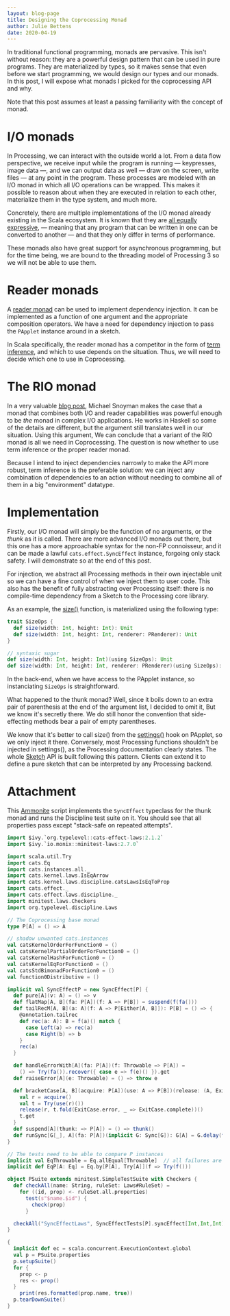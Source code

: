 ```yaml
---
layout: blog-page
title: Designing the Coprocessing Monad
author: Julie Bettens
date: 2020-04-19
---
```


In traditional functional programming,
monads are pervasive.
This isn't without reason:
they are a powerful design pattern
that can be used in pure programs.
They are materialized by types, so
it makes sense that
even before we start programming,
we would design our types and our monads.
In this post, I will expose what monads I picked for the coprocessing API and why.

Note that this post assumes at least a passing familiarity with the concept of monad.

# I/O monads
In Processing, we can interact with the outside world a lot.
From a data flow perspective,
we receive input while the program is running
— keypresses, image data —,
and we can output data as well
— draw on the screen, write files —
at any point in the program.
These processes are modeled with an I/O monad in which all I/O operations can be wrapped.
This makes it possible to reason about when they are executed in relation to each other,
materialize them in the type system,
and much more.

Concretely, there are multiple implementations of the I/O monad
already existing in the Scala ecosystem.
It is known that they are [all equally expressive][only-one-io],
— meaning that any program that can be written in one can be converted to another —
and that they only differ in terms of performance.

These monads also have great support for asynchronous programming,
but for the time being, we are bound to the threading model of Processing 3
so we will not be able to use them.

[only-one-io]: https://degoes.net/articles/only-one-io

# Reader monads
A [reader monad] can be used to implement dependency injection.
It can be implemented as a function of one argument and the appropriate composition operators.
We have a need for dependency injection to pass the `PApplet` instance around in a sketch.

In Scala specifically, the reader monad has a competitor in the form of [term inference][using-clauses],
and which to use depends on the situation.
Thus, we will need to decide which one to use in Coprocessing.

[reader monad]: https://github.com/lemastero/scala_typeclassopedia#reader
[using-clauses]: https://dotty.epfl.ch/docs/reference/contextual/using-clauses.html

# The RIO monad
In a very valuable [blog post][the-rio-monad], Michael Snoyman makes the case that
a monad that combines both I/O and reader capabilities was powerful enough to
be *the* monad in complex I/O applications.
He works in Haskell so some of the details are different,
but the argument still translates well in our situation.
Using this argument,
We can conclude that a variant of the RIO monad is all we need in Coprocessing.
The question is now whether to use term inference or the proper reader monad.

Because I intend to inject dependencies narrowly to make the API more robust,
term inference is the preferable solution:
we can inject any combination of dependencies to an action
without needing to combine all of them in a big "environment" datatype.

[the-rio-monad]: https://www.fpcomplete.com/blog/2017/07/the-rio-monad

# Implementation
Firstly, our I/O monad will simply be
the function of no arguments, or the *thunk* as it is called.
There are more advanced I/O monads out there,
but this one has a more approachable syntax for the non-FP connoisseur,
and it can be made a lawful `cats.effect.SyncEffect` instance, forgoing only stack safety.
I will demonstrate so at the end of this post.

For injection, we abstract all Processing methods in their own injectable unit
so we can have a fine control of when we inject them to user code.
This also has the benefit of fully abstracting over Processing itself:
there is no compile-time dependency from a Sketch to the Processing core library.

As an example, the [size()][processing:size] function,
is materialized using the following type:
```scala
trait SizeOps {
  def size(width: Int, height: Int): Unit
  def size(width: Int, height: Int, renderer: PRenderer): Unit
}

// syntaxic sugar
def size(width: Int, height: Int)(using SizeOps): Unit
def size(width: Int, height: Int, renderer: PRenderer)(using SizeOps): Unit
```
In the back-end, when we have access to the PApplet instance,
so instanciating `SizeOps` is straightforward.

What happened to the thunk monad?
Well, since it boils down to an extra pair of parenthesis at the end of the argument list,
I decided to omit it,
But we know it's secretly there.
We do still honor the convention that side-effecting methods bear a pair of empty parentheses.

We know that it's better to call size() from the [settings()][processing:settings] hook on PApplet, so we only inject it there.
Conversely, most Processing functions shouldn't be injected in settings(), as the Processing documentation clearly states.
The whole [Sketch](processing.Sketch) API is built following this pattern.
Clients can extend it to define a pure sketch that can be interpreted by any Processing backend.

[processing:size]: https://processing.org/reference/size_.html
[processing:settings]: https://processing.org/reference/settings_.html

# Attachment

This [Ammonite] script implements the `SyncEffect` typeclass for the thunk monad and runs the Discipline test suite on it.
You should see that all properties pass except "stack-safe on repeated attempts".

[Ammonite]: https://ammonite.io

```scala
import $ivy.`org.typelevel::cats-effect-laws:2.1.2`
import $ivy.`io.monix::minitest-laws:2.7.0`

import scala.util.Try
import cats.Eq
import cats.instances.all._
import cats.kernel.laws.IsEqArrow
import cats.kernel.laws.discipline.catsLawsIsEqToProp
import cats.effect._
import cats.effect.laws.discipline._
import minitest.laws.Checkers
import org.typelevel.discipline.Laws

// The Coprocessing base monad
type P[A] = () => A

// shadow unwanted cats.instances
val catsKernelOrderForFunction0 = ()
val catsKernelPartialOrderForFunction0 = ()
val catsKernelHashForFunction0 = ()
val catsKernelEqForFunction0 = ()
val catsStdBimonadForFunction0 = ()
val function0Distributive = ()

implicit val SyncEffectP = new SyncEffect[P] {
  def pure[A](v: A) = () => v
  def flatMap[A, B](fa: P[A])(f: A => P[B]) = suspend(f(fa()))
  def tailRecM[A, B](a: A)(f: A => P[Either[A, B]]): P[B] = () => {
    @annotation.tailrec
    def rec(a: A): B = f(a)() match {
      case Left(a) => rec(a)
      case Right(b) => b
    }
    rec(a)
  }

  def handleErrorWith[A](fa: P[A])(f: Throwable => P[A]) =
    () => Try(fa()).recover({ case e => f(e)() }).get
  def raiseError[A](e: Throwable) = () => throw e

  def bracketCase[A, B](acquire: P[A])(use: A => P[B])(release: (A, ExitCase[Throwable]) => P[Unit]) = () => {
    val r = acquire()
    val t = Try(use(r)())
    release(r, t.fold(ExitCase.error, _ => ExitCase.complete))()
    t.get
  }
  def suspend[A](thunk: => P[A]) = () => thunk()
  def runSync[G[_], A](fa: P[A])(implicit G: Sync[G]): G[A] = G.delay(fa())
}

// The tests need to be able to compare P instances
implicit val EqThrowable = Eq.allEqual[Throwable]  // all failures are equal
implicit def EqP[A: Eq] = Eq.by[P[A], Try[A]](f => Try(f()))

object PSuite extends minitest.SimpleTestSuite with Checkers {
  def checkAll(name: String, ruleSet: Laws#RuleSet) =
    for ((id, prop) <- ruleSet.all.properties)
      test(s"$name.$id") {
        check(prop)
      }

  checkAll("SyncEffectLaws", SyncEffectTests[P].syncEffect[Int,Int,Int])
}

{
  implicit def ec = scala.concurrent.ExecutionContext.global
  val p = PSuite.properties
  p.setupSuite()
  for {
    prop <- p
    res <- prop()
  }
    print(res.formatted(prop.name, true))
  p.tearDownSuite()
}
```
